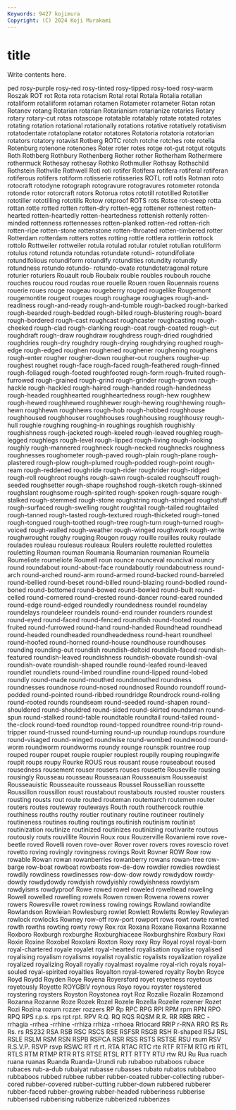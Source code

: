 ```yaml
---
Keywords: 9427 kojimura
Copyright: (C) 2024 Koji Murakami
---
```


# title

Write contents here.



ped rosy-purple rosy-red rosy-tinted rosy-tipped rosy-toed rosy-warm Roszak ROT
rot Rota rota rotacism Rotal rotal Rotala Rotalia rotalian rotaliform
rotaliiform rotaman rotamen Rotameter rotameter Rotan rotan Rotanev rotang Rotarian
rotarian Rotarianism rotarianize rotaries Rotary rotary rotary-cut rotas rotascope rotatable
rotatably rotate rotated rotates rotating rotation rotational rotationally rotations rotative
rotatively rotativism rotatodentate rotatoplane rotator rotatores Rotatoria rotatoria rotatorian rotators
rotatory rotavist Rotberg ROTC rotch rotche rotches rote rotella Rotenburg
rotenone rotenones Roter roter rotes rotge rot-gut rotgut rotguts Roth
Rothberg Rothbury Rothenberg Rother rother Rotherham Rothermere rothermuck Rothesay rothesay
Rothko Rothmuller Rothsay Rothschild Rothstein Rothville Rothwell Roti roti rotifer
Rotifera rotifera rotiferal rotiferan rotiferous rotifers rotiform rotisserie rotisseries ROTL
rotl rotls Rotman roto rotocraft rotodyne rotograph rotogravure rotogravures rotometer
rotonda rotonde rotor rotorcraft rotors Rotorua rotos rototill rototilled Rototiller
rototiller rototilling rototills Rotow rotproof ROTS rots Rotse rot-steep rotta
rottan rotte rotted rotten rotten-dry rotten-egg rottener rottenest rotten-hearted rotten-heartedly
rotten-heartedness rottenish rottenly rotten-minded rottenness rottennesses rotten-planked rotten-red rotten-rich rotten-ripe
rotten-stone rottenstone rotten-throated rotten-timbered rotter Rotterdam rotterdam rotters rottes rotting
rottle rottlera rottlerin rottock rottolo Rottweiler rottweiler rotula rotulad rotular
rotulet rotulian rotuliform rotulus rotund rotunda rotundas rotundate rotundi- rotundifoliate
rotundifolious rotundiform rotundify rotundities rotundity rotundly rotundness rotundo rotundo- rotundo-ovate
rotundotetragonal roture roturier roturiers Rouault roub Roubaix rouble roubles roubouh
rouche rouches roucou roud roudas roue rouelle Rouen rouen Rouennais
rouens rouerie roues rouge rougeau rougeberry rouged rougelike Rougemont rougemontite
rougeot rouges rough roughage roughages rough-and-readiness rough-and-ready rough-and-tumble rough-backed rough-barked
rough-bearded rough-bedded rough-billed rough-blustering rough-board rough-bordered rough-cast roughcast roughcaster roughcasting
rough-cheeked rough-clad rough-clanking rough-coat rough-coated rough-cut roughdraft rough-draw roughdraw roughdress
rough-dried roughdried roughdries rough-dry roughdry rough-drying roughdrying roughed rough-edge rough-edged
roughen roughened roughener roughening roughens rough-enter rougher rougher-down rougher-out roughers
rougher-up roughest roughet rough-face rough-faced rough-feathered rough-finned rough-foliaged rough-footed roughfooted
rough-form rough-fruited rough-furrowed rough-grained rough-grind rough-grinder rough-grown rough-hackle rough-hackled rough-haired
rough-handed rough-handedness rough-headed roughhearted roughheartedness rough-hew roughhew rough-hewed roughhewed roughhewer
rough-hewing roughhewing rough-hewn roughhewn roughhews rough-hob rough-hobbed roughhouse roughhoused roughhouser
roughhouses roughhousing roughhousy rough-hull roughie roughing roughing-in roughings roughish roughishly
roughishness rough-jacketed rough-keeled rough-leaved roughleg rough-legged roughlegs rough-level rough-lipped rough-living
rough-looking roughly rough-mannered roughneck rough-necked roughnecks roughness roughnesses roughometer rough-paved
rough-plain rough-plane rough-plastered rough-plow rough-plumed rough-podded rough-point rough-ream rough-reddened roughride
rough-rider roughrider rough-ridged rough-roll roughroot roughs rough-sawn rough-scaled roughscuff rough-seeded
roughsetter rough-shape roughshod rough-sketch rough-skinned roughslant roughsome rough-spirited rough-spoken rough-square
rough-stalked rough-stemmed rough-stone roughstring rough-stringed roughstuff rough-surfaced rough-swelling rought roughtail
rough-tailed roughtailed rough-tanned rough-tasted rough-textured rough-thicketed rough-toned rough-tongued rough-toothed rough-tree
rough-turn rough-turned rough-voiced rough-walled rough-weather rough-winged roughwork rough-write roughwrought roughy
rouging Rougon rougy rouille rouilles rouky roulade roulades rouleau rouleaus
rouleaux Roulers roulette rouletted roulettes rouletting Rouman rouman Roumania Roumanian
roumanian Roumelia Roumeliote roumeliote Roumell roun rounce rounceval rouncival rouncy
round roundabout round-about-face roundaboutly roundaboutness round-arch round-arched round-arm round-armed round-backed
round-barreled round-bellied round-beset round-billed round-blazing round-bodied round-boned round-bottomed round-bowed round-bowled
round-built round-celled round-cornered round-crested round-dancer round-eared rounded round-edge round-edged roundedly
roundedness roundel roundelay roundelays roundeleer roundels round-end rounder rounders roundest
round-eyed round-faced round-fenced roundfish round-footed round-fruited round-furrowed round-hand round-handed Roundhead
roundhead round-headed roundheaded roundheadedness round-heart roundheel round-hoofed round-horned round-house roundhouse
roundhouses rounding rounding-out roundish roundish-deltoid roundish-faced roundish-featured roundish-leaved roundishness roundish-obovate
roundish-oval roundish-ovate roundish-shaped roundle round-leafed round-leaved roundlet roundlets round-limbed roundline
round-lipped round-lobed roundly round-made round-mouthed roundmouthed roundness roundnesses roundnose round-nosed
roundnosed Roundo roundoff round-podded round-pointed round-ribbed roundridge Roundrock round-rolling round-rooted
rounds roundseam round-seeded round-shapen round-shouldered round-shouldred round-sided round-skirted roundsman round-spun
round-stalked round-table roundtable roundtail round-tailed round-the-clock round-toed roundtop round-topped roundtree
round-trip round-tripper round-trussed round-turning round-up roundup roundups roundure round-visaged round-winged
roundwise round-wombed roundwood round-worm roundworm roundworms roundy rounge rounspik rountree
roup rouped rouper roupet roupie roupier roupiest roupily rouping roupingwife
roupit roups roupy Rourke ROUS rous rousant rouse rouseabout roused
rousedness rousement rouser rousers rouses rousette Rouseville rousing rousingly Rousseau
rousseau Rousseauan Rousseauism Rousseauist Rousseauistic Rousseauite rousseaus Roussel Roussellian roussette
Roussillon roussillon roust roustabout roustabouts rousted rouster rousters rousting rousts
rout route routed routeman routemarch routemen router routers routes routeway
routeways Routh routh routhercock routhie routhiness rouths routhy routier routinary
routine routineer routinely routineness routines routing routings routinish routinism routinist
routinization routinize routinized routinizes routinizing routivarite routous routously routs rouvillite
Rouvin Roux roux Rouzerville Rovaniemi rove rove-beetle roved Rovelli roven
rove-over Rover rover rovers roves rovescio rovet rovetto roving rovingly
rovingness rovings Rovit Rovner ROW Row row rowable Rowan rowan
rowanberries rowanberry rowans rowan-tree row-barge row-boat rowboat rowboats row-de-dow rowdier
rowdies rowdiest rowdily rowdiness rowdinesses row-dow-dow rowdy rowdydow rowdy-dowdy rowdydowdy
rowdyish rowdyishly rowdyishness rowdyism rowdyisms rowdyproof Rowe rowed rowel roweled
rowelhead roweling Rowell rowelled rowelling rowels Rowen rowen Rowena rowens
rower rowers Rowesville rowet rowiness rowing rowings Rowland rowlandite Rowlandson
Rowleian Rowlesburg rowlet Rowlett Rowletts Rowley Rowleyan rowlock rowlocks Rowney
row-off row-port rowport rows rowt rowte rowted rowth rowths rowting
rowty rowy Rox rox Roxana Roxane Roxanna Roxanne Roxboro Roxburgh
roxburghe Roxburghiaceae Roxburghshire Roxbury Roxi Roxie Roxine Roxobel Roxolani Roxton
Roxy roxy Roy Royal royal royal-born royal-chartered royale royalet royal-hearted
royalisation royalise royalised royalising royalism royalisms royalist royalistic royalists royalization
royalize royalized royalizing Royall royally royalmast royalme royal-rich royals royal-souled
royal-spirited royalties Royalton royal-towered royalty Roybn Royce Royd Roydd Royden
Roye Royena Royersford royet royetness royetous royetously Royette ROYGBIV roynous
Royo royou royster roystered roystering roysters Royston Roystonea royt Roz
Rozalie Rozalin Rozamond Rozanna Rozanne Roze Rozek Rozel Rozele Rozella
Rozelle rozener Rozet Rozi Rozina rozum rozzer rozzers RP Rp
RPC RPG RPI RPM rpm RPN RPO RPQ RPS r.p.s.
rps rpt rpt. RPV R.Q. RQ RQS RQSM R.R. RR
RRB RRC -rrhagia -rrhea -rrhine -rrhiza rrhiza -rrhoea Rriocard RRIP
r-RNA RRO RS Rs Rs. rs RS232 RSA RSB RSC
RSCS RSE RSFSR RSGB RSH R-shaped RSJ RSL RSLE RSLM
RSM RSN RSPB RSPCA RSR RSS RSTS RSTSE RSU rsum
RSV R.S.V.P. RSVP rsvp RSWC RT rt rt. RTA RTAC
RTC rte RTF RTFM RTG rti RTL RTLS RTM RTMP
RTR RTS RTSE RTSL RTT RTTY RTU rtw RU Ru
Rua ruach ruana ruanas Ruanda Ruanda-Urundi rub rubaboo rubaboos rubace
rubaces rub-a-dub rubaiyat rubasse rubasses rubato rubatos rubbaboo rubbaboos rubbed
rubbee rubber rubber-coated rubber-collecting rubber-cored rubber-covered rubber-cutting rubber-down rubbered rubberer
rubber-faced rubber-growing rubber-headed rubberiness rubberise rubberised rubberising rubberize rubberized rubberizes
